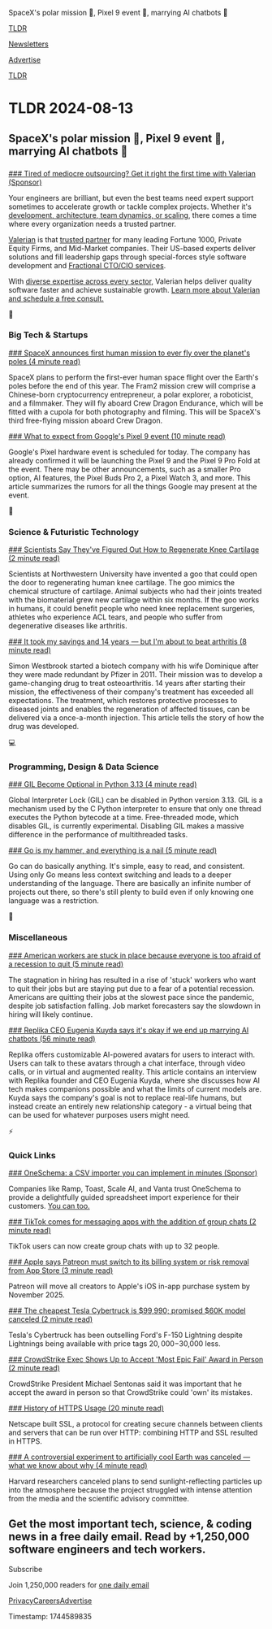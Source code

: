 SpaceX's polar mission 🚀, Pixel 9 event 📱, marrying AI chatbots 🤖

[TLDR](/)

[Newsletters](/newsletters)

[Advertise](https://advertise.tldr.tech/)

[TLDR](/)

# TLDR 2024-08-13

## SpaceX's polar mission 🚀, Pixel 9 event 📱, marrying AI chatbots 🤖

### 

[### Tired of mediocre outsourcing? Get it right the first time with Valerian (Sponsor)](https://www.valeriantechnology.com/?utm_source=TLDR&amp;utm_medium=email&amp;utm_id=01)

Your engineers are brilliant, but even the best teams need expert support sometimes to accelerate growth or tackle complex projects. Whether it's [development](https://www.valeriantechnology.com/services/agile-engineering-solutions?utm_source=emailnewsletter&utm_medium=email&utm_campaign=TLDR)[, architecture, team dynamics, or scaling](https://www.valeriantechnology.com/services/software-architecture-design?utm_source=emailnewsletter&utm_medium=email&utm_campaign=TLDR), there comes a time where every organization needs a trusted partner.

[Valerian](https://www.valeriantechnology.com/?utm_source=TLDR&utm_medium=email&utm_id=01) is that [trusted partner](https://www.valeriantechnology.com/?utm_source=emailnewsletter&utm_medium=email&utm_campaign=TLDR#clients) for many leading Fortune 1000, Private Equity Firms, and Mid-Market companies. Their US-based experts deliver solutions and fill leadership gaps through special-forces style software development and [Fractional CTO/CIO services](https://www.valeriantechnology.com/services/fractional-cto-cio-services).

With [diverse expertise across every sector](https://www.valeriantechnology.com/?utm_source=emailnewsletter&utm_medium=email&utm_campaign=TLDR#industries), Valerian helps deliver quality software faster and achieve sustainable growth. [Learn more about Valerian and schedule a free consult.](https://www.valeriantechnology.com/book-consultation?utm_source=emailnewsletter&utm_medium=email&utm_campaign=TLDR)

📱

### Big Tech & Startups

[### SpaceX announces first human mission to ever fly over the planet's poles (4 minute read)](https://arstechnica.com/space/2024/08/spacex-announces-first-human-mission-to-ever-fly-over-the-planets-poles/?utm_source=tldrnewsletter)

SpaceX plans to perform the first-ever human space flight over the Earth's poles before the end of this year. The Fram2 mission crew will comprise a Chinese-born cryptocurrency entrepreneur, a polar explorer, a roboticist, and a filmmaker. They will fly aboard Crew Dragon Endurance, which will be fitted with a cupola for both photography and filming. This will be SpaceX's third free-flying mission aboard Crew Dragon.

[### What to expect from Google's Pixel 9 event (10 minute read)](https://www.theverge.com/2024/7/31/24208625/google-pixel-hardware-event-august-2024-leaks?utm_source=tldrnewsletter)

Google's Pixel hardware event is scheduled for today. The company has already confirmed it will be launching the Pixel 9 and the Pixel 9 Pro Fold at the event. There may be other announcements, such as a smaller Pro option, AI features, the Pixel Buds Pro 2, a Pixel Watch 3, and more. This article summarizes the rumors for all the things Google may present at the event.

🚀

### Science & Futuristic Technology

[### Scientists Say They've Figured Out How to Regenerate Knee Cartilage (2 minute read)](https://futurism.com/neoscope/scientists-regenerate-knee-cartilage?utm_source=tldrnewsletter)

Scientists at Northwestern University have invented a goo that could open the door to regenerating human knee cartilage. The goo mimics the chemical structure of cartilage. Animal subjects who had their joints treated with the biomaterial grew new cartilage within six months. If the goo works in humans, it could benefit people who need knee replacement surgeries, athletes who experience ACL tears, and people who suffer from degenerative diseases like arthritis.

[### It took my savings and 14 years — but I'm about to beat arthritis (8 minute read)](https://www.thetimes.com/uk/science/article/i-lost-my-job-so-spent-14-years-searching-for-osteoarthritis-cure-d6d69wwxz?utm_source=tldrnewsletter)

Simon Westbrook started a biotech company with his wife Dominique after they were made redundant by Pfizer in 2011. Their mission was to develop a game-changing drug to treat osteoarthritis. 14 years after starting their mission, the effectiveness of their company's treatment has exceeded all expectations. The treatment, which restores protective processes to diseased joints and enables the regeneration of affected tissues, can be delivered via a once-a-month injection. This article tells the story of how the drug was developed.

💻

### Programming, Design & Data Science

[### GIL Become Optional in Python 3.13 (4 minute read)](https://geekpython.in/gil-become-optional-in-python?utm_source=tldrnewsletter)

Global Interpreter Lock (GIL) can be disabled in Python version 3.13. GIL is a mechanism used by the C Python interpreter to ensure that only one thread executes the Python bytecode at a time. Free-threaded mode, which disables GIL, is currently experimental. Disabling GIL makes a massive difference in the performance of multithreaded tasks.

[### Go is my hammer, and everything is a nail (5 minute read)](https://www.maragu.dev/blog/go-is-my-hammer-and-everything-is-a-nail?utm_source=tldrnewsletter)

Go can do basically anything. It's simple, easy to read, and consistent. Using only Go means less context switching and leads to a deeper understanding of the language. There are basically an infinite number of projects out there, so there's still plenty to build even if only knowing one language was a restriction.

🎁

### Miscellaneous

[### American workers are stuck in place because everyone is too afraid of a recession to quit (5 minute read)](https://boredbat.com/american-workers-are-stuck-in-place-because-everyone-is-too-afraid-of-a-recession-to-quit/#google_vignette?utm_source=tldrnewsletter)

The stagnation in hiring has resulted in a rise of 'stuck' workers who want to quit their jobs but are staying put due to a fear of a potential recession. Americans are quitting their jobs at the slowest pace since the pandemic, despite job satisfaction falling. Job market forecasters say the slowdown in hiring will likely continue.

[### Replika CEO Eugenia Kuyda says it's okay if we end up marrying AI chatbots (56 minute read)](https://www.theverge.com/24216748/replika-ceo-eugenia-kuyda-ai-companion-chatbots-dating-friendship-decoder-podcast-interview?utm_source=tldrnewsletter)

Replika offers customizable AI-powered avatars for users to interact with. Users can talk to these avatars through a chat interface, through video calls, or in virtual and augmented reality. This article contains an interview with Replika founder and CEO Eugenia Kuyda, where she discusses how AI tech makes companions possible and what the limits of current models are. Kuyda says the company's goal is not to replace real-life humans, but instead create an entirely new relationship category - a virtual being that can be used for whatever purposes users might need.

⚡

### Quick Links

[### OneSchema: a CSV importer you can implement in minutes (Sponsor)](https://www.oneschema.co/?utm_source=newsletter&amp;utm_medium=tldr&amp;utm_campaign=13089718)

Companies like Ramp, Toast, Scale AI, and Vanta trust OneSchema to provide a delightfully guided spreadsheet import experience for their customers. [You can too.](https://www.oneschema.co/?utm_source=newsletter&utm_medium=tldr&utm_campaign=13089718)

[### TikTok comes for messaging apps with the addition of group chats (2 minute read)](https://techcrunch.com/2024/08/12/tiktok-comes-for-messaging-apps-with-the-addition-of-group-chats/?utm_source=tldrnewsletter)

TikTok users can now create group chats with up to 32 people.

[### Apple says Patreon must switch to its billing system or risk removal from App Store (3 minute read)](https://techcrunch.com/2024/08/12/apple-says-patreon-must-switch-to-its-billing-system-or-risk-removal-from-app-store/?utm_source=tldrnewsletter)

Patreon will move all creators to Apple's iOS in-app purchase system by November 2025.

[### The cheapest Tesla Cybertruck is $99,990; promised $60K model canceled (2 minute read)](https://arstechnica.com/cars/2024/08/the-cheapest-tesla-cybertruck-is-99990-promised-60k-model-canceled/?utm_source=tldrnewsletter)

Tesla's Cybertruck has been outselling Ford's F-150 Lightning despite Lightnings being available with price tags $20,000-$30,000 less.

[### CrowdStrike Exec Shows Up to Accept 'Most Epic Fail' Award in Person (2 minute read)](https://www.pcmag.com/news/crowdstrike-exec-shows-up-to-accept-most-epic-fail-award-in-person?utm_source=tldrnewsletter)

CrowdStrike President Michael Sentonas said it was important that he accept the award in person so that CrowdStrike could 'own' its mistakes.

[### History of HTTPS Usage (20 minute read)](https://www.jefftk.com/p/history-of-https-usage?utm_source=tldrnewsletter)

Netscape built SSL, a protocol for creating secure channels between clients and servers that can be run over HTTP: combining HTTP and SSL resulted in HTTPS.

[### A controversial experiment to artificially cool Earth was canceled — what we know about why (4 minute read)](https://www.theverge.com/2024/8/12/24216232/harvard-solar-geoengineering-policy-analysis-science?utm_source=tldrnewsletter)

Harvard researchers canceled plans to send sunlight-reflecting particles up into the atmosphere because the project struggled with intense attention from the media and the scientific advisory committee.

## Get the most important tech, science, & coding news in a free daily email. Read by +1,250,000 software engineers and tech workers.

Subscribe

Join 1,250,000 readers for [one daily email](/api/latest/tech)

[Privacy](/privacy)[Careers](https://jobs.ashbyhq.com/tldr.tech)[Advertise](/tech/advertise)

Timestamp: 1744589835